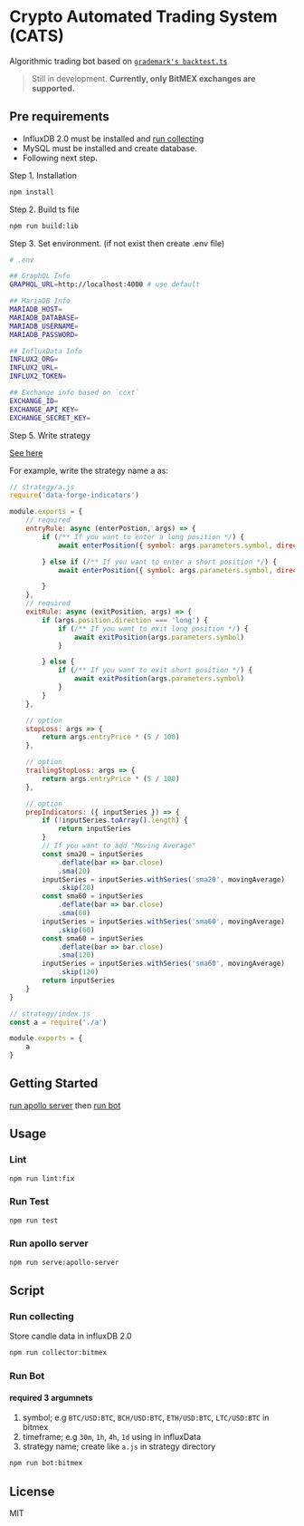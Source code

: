 # Crypto Automated Trading System (CATS)

Algorithmic trading bot based on [`grademark's backtest.ts`](https://github.com/Grademark/grademark/blob/master/src/lib/backtest.ts)

> Still in development.
> **Currently, only BitMEX exchanges are supported.**

## Pre requirements

- InfluxDB 2.0 must be installed and [run collecting](https://github.com/Seungwoo321/crypto-automated-trading-system#run-collecting)
- MySQL must be installed and create database.
- Following next step.

Step 1. Installation

```bash
npm install
```

Step 2. Build ts file

```bash
npm run build:lib
```

Step 3. Set environment. (if not exist then create .env file)

```bash
# .env

## GraphQL Info
GRAPHQL_URL=http://localhost:4000 # use default

## MariaDB Info
MARIADB_HOST=
MARIADB_DATABASE=
MARIADB_USERNAME=
MARIADB_PASSWORD=

## InfluxData Info
INFLUX2_ORG=
INFLUX2_URL=
INFLUX2_TOKEN=

## Exchange info based on `ccxt`
EXCHANGE_ID=
EXCHANGE_API_KEY=
EXCHANGE_SECRET_KEY=
```

Step 5. Write strategy

[See here](https://github.com/Grademark/grademark-first-example/blob/master/index.js#L37-L53)

For example, write the strategy name a as:

```js
// strategy/a.js 
require('data-forge-indicators')

module.exports = {
    // required
    entryRule: async (enterPostion, args) => {
        if (/** If you want to enter a long position */) {
            await enterPosition({ symbol: args.parameters.symbol, direction: 'long', entryPrice: args.parameters.entryPrice })

        } else if (/** If you want to enter a short position */) {
            await enterPosition({ symbol: args.parameters.symbol, direction: 'short', entryPrice: args.parameters.entryPrice })

        }
    },
    // required
    exitRule: async (exitPosition, args) => {
        if (args.position.direction === 'long') {
            if (/** If you want to exit long position */) {
                await exitPosition(args.parameters.symbol)
            }

        } else {
            if (/** If you want to exit short position */) {
                await exitPosition(args.parameters.symbol)
            }
        }
    },

    // option
    stopLoss: args => {
        return args.entryPrice * (5 / 100)
    },

    // option
    trailingStopLoss: args => {
        return args.entryPrice * (5 / 100)
    },

    // option
    prepIndicators: ({ inputSeries }) => {
        if (!inputSeries.toArray().length) {
            return inputSeries
        }
        // If you want to add "Moving Average"
        const sma20 = inputSeries
            .deflate(bar => bar.close)
            .sma(20)
        inputSeries = inputSeries.withSeries('sma20', movingAverage)
            .skip(20)
        const sma60 = inputSeries
            .deflate(bar => bar.close)
            .sma(60)
        inputSeries = inputSeries.withSeries('sma60', movingAverage)
            .skip(60)
        const sma60 = inputSeries
            .deflate(bar => bar.close)
            .sma(120)
        inputSeries = inputSeries.withSeries('sma60', movingAverage)
            .skip(120)
        return inputSeries
    }
}

// strategy/index.js 
const a = require('./a')

module.exports = {
    a
}

```

## Getting Started

[run apollo server](https://github.com/Seungwoo321/crypto-automated-trading-system#run-apollo-server) then [run bot](https://github.com/Seungwoo321/crypto-automated-trading-system#run-bot)

## Usage

### Lint

```bash
npm run lint:fix
```

### Run Test

```bash
npm run test
```

### Run apollo server

```bash
npm run serve:apollo-server
```

## Script

### Run collecting

Store candle data in influxDB 2.0

```bash
npm run collector:bitmex
```

### Run Bot

#### required 3 argumnets

1. symbol; e.g `BTC/USD:BTC`, `BCH/USD:BTC`, `ETH/USD:BTC`, `LTC/USD:BTC` in bitmex
2. timeframe;  e.g `30m`, `1h`, `4h`, `1d` using in influxData
3. strategy name; create like `a.js` in strategy directory

```bash
npm run bot:bitmex
```

## License

MIT
